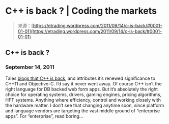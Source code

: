 <!--yml
category: 未分类
date: 2024-05-12 19:35:03
-->

# C++ is back ? | Coding the markets

> 来源：[https://etrading.wordpress.com/2011/09/14/c-is-back/#0001-01-01](https://etrading.wordpress.com/2011/09/14/c-is-back/#0001-01-01)

## C++ is back ?

### September 14, 2011

Tales [blogs that C++ is back](http://mdavey.wordpress.com/2011/09/14/build-thoughts-and-notes-xamlhtml-with-cjavascript-winrt/), and attributes it’s renewed significance to C++11 and Objective-C. I’d say it never went away. Of course C++ isn’t the right language for DB backed web form apps. But it’s absolutely the right choice for operating systems, drivers, gaming engines, pricing algorithms, HFT systems. Anything where efficiency, control and working closely with the hardware matter. I don’t see that changing anytime soon, since platform and language vendors are targeting the vast middle ground of “enterprise apps”. For “enterprise”, read boring…